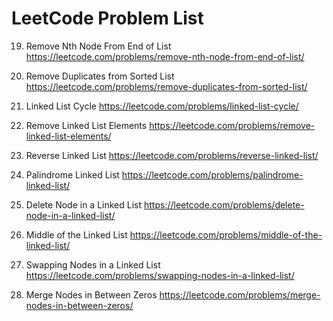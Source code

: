 # LeetCode Problem List

19. Remove Nth Node From End of List
    https://leetcode.com/problems/remove-nth-node-from-end-of-list/

83. Remove Duplicates from Sorted List
    https://leetcode.com/problems/remove-duplicates-from-sorted-list/

141. Linked List Cycle
    https://leetcode.com/problems/linked-list-cycle/

203. Remove Linked List Elements
    https://leetcode.com/problems/remove-linked-list-elements/

206. Reverse Linked List
    https://leetcode.com/problems/reverse-linked-list/

234. Palindrome Linked List
    https://leetcode.com/problems/palindrome-linked-list/

237. Delete Node in a Linked List
    https://leetcode.com/problems/delete-node-in-a-linked-list/

876. Middle of the Linked List
    https://leetcode.com/problems/middle-of-the-linked-list/

1721. Swapping Nodes in a Linked List
    https://leetcode.com/problems/swapping-nodes-in-a-linked-list/

2181. Merge Nodes in Between Zeros
    https://leetcode.com/problems/merge-nodes-in-between-zeros/


